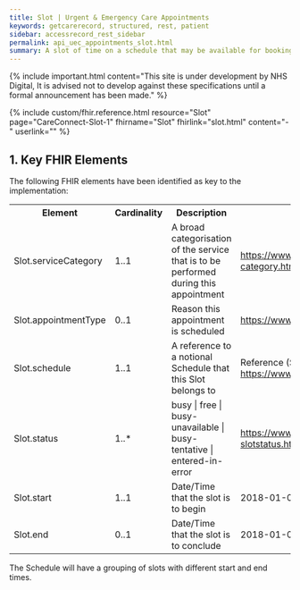 ```yaml
---
title: Slot | Urgent & Emergency Care Appointments
keywords: getcarerecord, structured, rest, patient
sidebar: accessrecord_rest_sidebar
permalink: api_uec_appointments_slot.html
summary: A slot of time on a schedule that may be available for booking appointments.
---
```


{% include important.html content="This site is under development by NHS Digital, It is advised not to develop against these specifications until a formal announcement has been made." %}

{% include custom/fhir.reference.html resource="Slot" page="CareConnect-Slot-1" fhirname="Slot" fhirlink="slot.html" content="-" userlink="" %}

## 1. Key FHIR Elements ##

The following FHIR elements have been identified as key to the implementation:

<table>
<tr>
<th>Element</th>
<th>Cardinality</th>
<th>Description</th>
<th>Example value(s)</th>
</tr>
<tr>
<td>Slot.serviceCategory</td><td>1..1</td><td>A broad categorisation of the service that is to be performed during this appointment</td><td><a href="https://www.hl7.org/fhir/valueset-service-category.html" target="_blank">https://www.hl7.org/fhir/valueset-service-category.html</a></td>
</tr>
<tr>
<td>Slot.appointmentType</td><td>0..1</td><td>Reason this appointment is scheduled</td><td><a href="https://www.hl7.org/fhir/v2/0276/index.html" target="_blank">https://www.hl7.org/fhir/v2/0276/index.html</a></td>
</tr>
<tr>
<td>Slot.schedule</td><td>1..1</td><td>A reference to a notional Schedule that this Slot belongs to</td><td>Reference (Schedule) <a href="https://www.hl7.org/fhir/schedule.html" target="_blank">https://www.hl7.org/fhir/schedule.html</a></td>
</tr>
<tr>
<td>Slot.status</td><td>1..*</td><td>busy | free | busy-unavailable | busy-tentative | entered-in-error</td><td><a href="https://www.hl7.org/fhir/valueset-slotstatus.html" target="_blank">https://www.hl7.org/fhir/valueset-slotstatus.html</a></td>
</tr>
<tr>
<td>Slot.start</td><td>1..1</td><td>Date/Time that the slot is to begin</td><td>2018-01-02T09:15:30Z</td>
</tr>
<tr>
<td>Slot.end</td><td>0..1</td><td>Date/Time that the slot is to conclude</td><td>2018-01-02T09:30:30Z</td>
</tr>
</table>

The Schedule will have a grouping of slots with different start and end times.